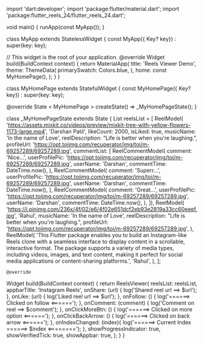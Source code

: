 import 'dart:developer';
import 'package:flutter/material.dart';
import 'package:flutter_reels_24/flutter_reels_24.dart';

void main() {
    runApp(const MyApp());
}

class MyApp extends StatelessWidget {
    const MyApp({ Key? key}) : super(key: key);

// This widget is the root of your application.
@override
Widget build(BuildContext context) {
    return MaterialApp(
        title: 'Reels Viewer Demo',
        theme: ThemeData(
            primarySwatch: Colors.blue,
        ),
        home: const MyHomePage(),
);
}
}

class MyHomePage extends StatefulWidget {
    const MyHomePage({ Key? key}) : super(key: key);

@override
State < MyHomePage > createState() => _MyHomePageState();
}

class _MyHomePageState extends State<MyHomePage> {
    List<ReelModel> reelsList = [
        ReelModel(
            'https://assets.mixkit.co/videos/preview/mixkit-tree-with-yellow-flowers-1173-large.mp4',
            'Darshan Patil',
            likeCount: 2000,
            isLiked: true,
            musicName: 'In the name of Love',
            reelDescription: "Life is better when you're laughing.",
            profileUrl:
            'https://opt.toiimg.com/recuperator/img/toi/m-69257289/69257289.jpg',
            commentList: [
            ReelCommentModel(
                comment: 'Nice...',
                userProfilePic:
                'https://opt.toiimg.com/recuperator/img/toi/m-69257289/69257289.jpg',
                userName: 'Darshan',
                commentTime: DateTime.now(),
            ),
            ReelCommentModel(
                comment: 'Superr...',
                userProfilePic:
                'https://opt.toiimg.com/recuperator/img/toi/m-69257289/69257289.jpg',
                userName: 'Darshan',
                commentTime: DateTime.now(),
            ),
            ReelCommentModel(
                comment: 'Great...',
                userProfilePic:
                'https://opt.toiimg.com/recuperator/img/toi/m-69257289/69257289.jpg',
                userName: 'Darshan',
                commentTime: DateTime.now(),
            ),
        ]),
        ReelModel(
            'https://i.pinimg.com/236x/4f/02/e6/4f02e651dcf2eb93e2819a33cc60eeef.jpg',
            'Rahul',
            musicName: 'In the name of Love',
            reelDescription: "Life is better when you're laughing.",
            profileUrl:
            'https://opt.toiimg.com/recuperator/img/toi/m-69257289/69257289.jpg',
        ),
        ReelModel(
            'This Flutter package enables you to build an Instagram-like Reels clone with a seamless interface to display content in a scrollable, interactive format. The package supports a variety of media types, including videos, images, and text content, making it perfect for social media applications or content-sharing platforms.',
            'Rahul',
        ),
    ];

    @override
Widget build(BuildContext context) {
        return ReelsViewer(
            reelsList: reelsList,
            appbarTitle: 'Instagram Reels',
            onShare: (url) {
                log('Shared reel url ==> $url');
            },
            onLike: (url) {
                log('Liked reel url ==> $url');
            },
            onFollow: () {
                log('======> Clicked on follow <======');
            },
            onComment: (comment) {
                log('Comment on reel ==> $comment');
            },
            onClickMoreBtn: () {
                log('======> Clicked on more option <======');
            },
            onClickBackArrow: () {
                log('======> Clicked on back arrow <======');
            },
            onIndexChanged: (index){
                log('======> Current Index ======> $index <========');
            },
            showProgressIndicator: true,
            showVerifiedTick: true,
            showAppbar: true,
        );
    }
}